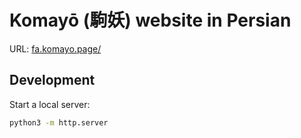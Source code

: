 # Komayō (駒妖) website in Persian

URL: [fa.komayo.page/](https://fa.komayo.page/)

## Development

Start a local server:

```sh
python3 -m http.server
```
